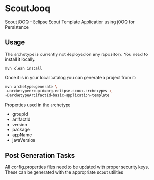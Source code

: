 # ScoutJooq
Scout jOOQ - Eclipse Scout Template Application using jOOQ for Persistence

## Usage

The archetype is currently not deployed on any repository. You need to install it locally:


```bash
mvn clean install

```

Once it is in your local catalog you can generate a project from it:

```bash
mvn archetype:generate \
-DarchetypeGroupId=org.eclipse.scout.archetypes \
-DarchetypeArtifactId=basic-application-template
```

Properties used in the archetype

* groupId
* artifactId
* version
* package
* appName
* javaVersion

## Post Generation Tasks

All config.properties files need to be updated with proper security keys. These can be generated with the appropriate scout utilities
